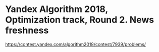 # Yandex Algorithm 2018, Optimization track, Round 2. News freshness

<https://contest.yandex.com/algorithm2018/contest/7939/problems/>
